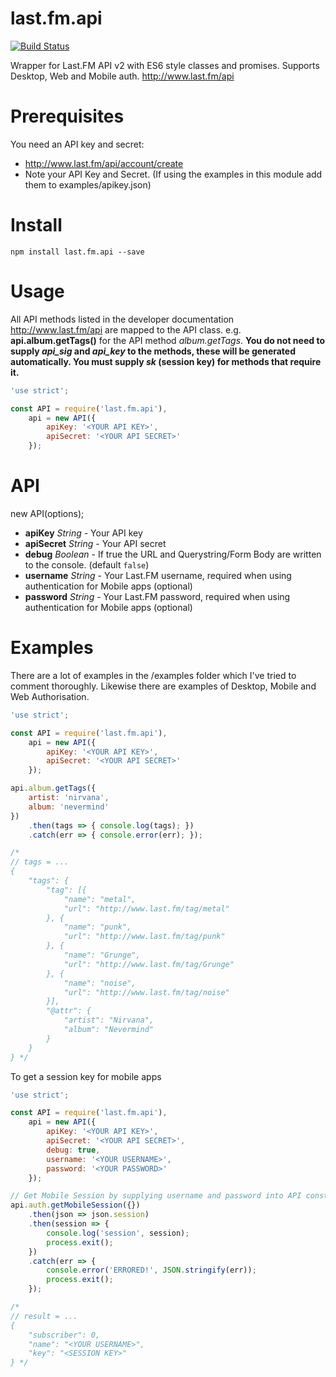 last.fm.api
===========

[![Build Status](https://travis-ci.org/leemm/last.fm.api.svg?branch=master)](https://travis-ci.org/leemm/last.fm.api)

Wrapper for Last.FM API v2 with ES6 style classes and promises.  Supports Desktop, Web and Mobile auth.  http://www.last.fm/api

# Prerequisites

You need an API key and secret:
* http://www.last.fm/api/account/create
* Note your API Key and Secret.  (If using the examples in this module add them to examples/apikey.json)

# Install
```
npm install last.fm.api --save
```

# Usage

All API methods listed in the developer documentation http://www.last.fm/api are mapped to the API class. e.g. **api.album.getTags()** for the API method *album.getTags*.
**You do not need to supply *api_sig* and *api_key* to the methods, these will be generated automatically.  You must supply *sk* (session key) for methods that require it.** 

```javascript
'use strict';

const API = require('last.fm.api'),
    api = new API({ 
        apiKey: '<YOUR API KEY>', 
        apiSecret: '<YOUR API SECRET>'
    });
```

# API

new API(options);
* **apiKey** *String* - Your API key
* **apiSecret** *String* - Your API secret
* **debug** *Boolean* - If true the URL and Querystring/Form Body are written to the console. (default ```false```)
* **username** *String* - Your Last.FM username, required when using authentication for Mobile apps (optional)
* **password** *String* - Your Last.FM password, required when using authentication for Mobile apps (optional)

# Examples

There are a lot of examples in the /examples folder which I've tried to comment thoroughly.  Likewise there are examples of Desktop, Mobile and Web Authorisation.

```javascript
'use strict';

const API = require('last.fm.api'),
    api = new API({ 
        apiKey: '<YOUR API KEY>', 
        apiSecret: '<YOUR API SECRET>'
    });

api.album.getTags({
    artist: 'nirvana',
    album: 'nevermind'
})
    .then(tags => { console.log(tags); })
    .catch(err => { console.error(err); });

/*
// tags = ...
{
    "tags": {
        "tag": [{
            "name": "metal",
            "url": "http://www.last.fm/tag/metal"
        }, {
            "name": "punk",
            "url": "http://www.last.fm/tag/punk"
        }, {
            "name": "Grunge",
            "url": "http://www.last.fm/tag/Grunge"
        }, {
            "name": "noise",
            "url": "http://www.last.fm/tag/noise"
        }],
        "@attr": {
            "artist": "Nirvana",
            "album": "Nevermind"
        }
    }
} */
```

To get a session key for mobile apps

```javascript
'use strict';

const API = require('last.fm.api'),
    api = new API({ 
        apiKey: '<YOUR API KEY>', 
        apiSecret: '<YOUR API SECRET>',
        debug: true,
        username: '<YOUR USERNAME>',
        password: '<YOUR PASSWORD>'
    });

// Get Mobile Session by supplying username and password into API constructor
api.auth.getMobileSession({})
    .then(json => json.session)
    .then(session => {
        console.log('session', session);
        process.exit();
    })
    .catch(err => {
        console.error('ERRORED!', JSON.stringify(err));
        process.exit();
    });

/*
// result = ...
{
    "subscriber": 0,
    "name": "<YOUR USERNAME>",
    "key": "<SESSION KEY>"
} */
```
